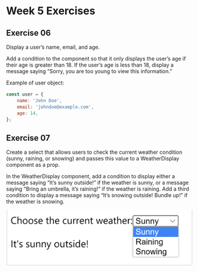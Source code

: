 # Week 5 Exercises  
  
## Exercise 06  

Display a user’s name, email, and age.

Add a condition to the component so that it only displays the user’s age if their age is greater than 18. If the user’s age is less than 18, display a message saying “Sorry, you are too young to view this information.”

Example of user object:
```js
const user = {
    name: 'John Doe',
    email: 'johndoe@example.com',
    age: 14,
};
```

## Exercise 07  
  
Create a select that allows users to check the current weather condition (sunny, raining, or snowing) and passes this value to a WeatherDisplay component as a prop.

In the WeatherDisplay component, add a condition to display either a message saying “It’s sunny outside!” if the weather is sunny, or a message saying “Bring an umbrella, it’s raining!” if the weather is raining. Add a third condition to display a message saying “It’s snowing outside! Bundle up!” if the weather is snowing.

![exercise 07 picture of dropdown](exercise07.png)  
